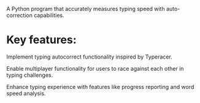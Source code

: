 A Python program that accurately measures typing speed with auto-correction capabilities.

# Key features:

Implement typing autocorrect functionality inspired by Typeracer.

Enable multiplayer functionality for users to race against each other in typing challenges.

Enhance typing experience with features like progress reporting and word speed analysis.
 
 
